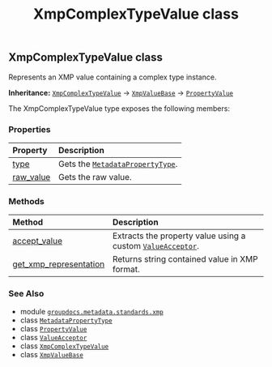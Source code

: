 ﻿---
title: XmpComplexTypeValue class
second_title: GroupDocs.Metadata for Python via .NET API References
description: 
type: docs
url: /python-net/groupdocs.metadata.standards.xmp/xmpcomplextypevalue/
is_root: false
weight: 100
---

## XmpComplexTypeValue class

Represents an XMP value containing a complex type instance.



**Inheritance:** [`XmpComplexTypeValue`](/metadata/python-net/groupdocs.metadata.standards.xmp/xmpcomplextypevalue) → 
[`XmpValueBase`](/metadata/python-net/groupdocs.metadata.standards.xmp/xmpvaluebase) → 
[`PropertyValue`](/metadata/python-net/groupdocs.metadata.common/propertyvalue)



The XmpComplexTypeValue type exposes the following members:

### Properties
| Property | Description |
| :- | :- |
| [type](/metadata/python-net/groupdocs.metadata.standards.xmp/xmpcomplextypevalue/type) | Gets the [`MetadataPropertyType`](/metadata/python-net/groupdocs.metadata.common/metadatapropertytype). |
| [raw_value](/metadata/python-net/groupdocs.metadata.standards.xmp/xmpcomplextypevalue/raw_value) | Gets the raw value. |


### Methods
| Method | Description |
| :- | :- |
| [accept_value](/metadata/python-net/groupdocs.metadata.standards.xmp/xmpcomplextypevalue/accept_value/#groupdocs.metadata.common.ValueAcceptor) | Extracts the property value using a custom [`ValueAcceptor`](/metadata/python-net/groupdocs.metadata.common/valueacceptor). |
| [get_xmp_representation](/metadata/python-net/groupdocs.metadata.standards.xmp/xmpcomplextypevalue/get_xmp_representation/#) | Returns string contained value in XMP format. |



### See Also
* module [`groupdocs.metadata.standards.xmp`](..)
* class [`MetadataPropertyType`](/metadata/python-net/groupdocs.metadata.common/metadatapropertytype)
* class [`PropertyValue`](/metadata/python-net/groupdocs.metadata.common/propertyvalue)
* class [`ValueAcceptor`](/metadata/python-net/groupdocs.metadata.common/valueacceptor)
* class [`XmpComplexTypeValue`](/metadata/python-net/groupdocs.metadata.standards.xmp/xmpcomplextypevalue)
* class [`XmpValueBase`](/metadata/python-net/groupdocs.metadata.standards.xmp/xmpvaluebase)
